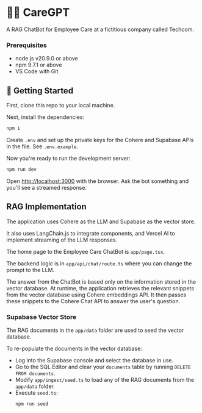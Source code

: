 # 👩‍🦰 CareGPT

A RAG ChatBot for Employee Care at a fictitious company called Techcom.

### Prerequisites

- node.js v20.9.0 or above
- npm 9.7.1 or above
- VS Code with Git

## 🚀 Getting Started

First, clone this repo to your local machine.

Next, install the dependencies:

```bash
npm i
```

Create `.env` and set up the private keys for the Cohere and Supabase APIs in the file. See `.env.example`.

Now you're ready to run the development server:

```bash
npm run dev
```

Open [http://localhost:3000](http://localhost:3000) with the browser. Ask the bot something and you'll see a streamed response.

## RAG Implementation

The application uses Cohere as the LLM and Supabase as the vector store.

It also uses LangChain.js to integrate components, and Vercel AI to implement streaming of the LLM responses.

The home page to the Employee Care ChatBot is `app/page.tsx`.

The backend logic is in `app/api/chat/route.ts` where you can change the prompt to the LLM.

The answer from the ChatBot is based only on the information stored in the vector database. At runtime, the application retrieves the relevant snippets from the vector database using Cohere embeddings API. It then passes these snippets to the Cohere Chat API to answer the user's question.

### Supabase Vector Store

The RAG documents in the `app/data` folder are used to seed the vector database.

To re-populate the documents in the vector database:

- Log into the Supabase console and select the database in use.
- Go to the SQL Editor and clear your `documents` table by running `DELETE FROM documents`.
- Modify `app/ingest/seed.ts` to load any of the RAG documents from the `app/data` folder.
- Execute `seed.ts`:
  ```bash
  npm run seed
  ```
